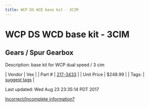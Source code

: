 ```yaml
---
title: WCP DS WCD base kit - 3CIM
---
```


# WCP DS WCD base kit - 3CIM
## Gears / Spur Gearbox
Description: 	base kit for WCP dual speed / 3 cim 

| Vendor | Vex | 
| Part # | [217-3433](http://www.vexrobotics.com/vexpro/motion/gearboxes/wcp-ds.html) | 
| Unit Price | $248.99 | 
| Tags: | [suggest tags](https://docs.google.com/forms/d/e/1FAIpQLSeWyY8v3RgOty-MyWmh9U0iivNYN_molChYyS-0U-o-kOAv_g/viewform) | 

Last updated: Wed Aug 23 23:35:14 PDT 2017

 [Incorrect/Incomplete information?](https://docs.google.com/forms/d/e/1FAIpQLSeWyY8v3RgOty-MyWmh9U0iivNYN_molChYyS-0U-o-kOAv_g/viewform)